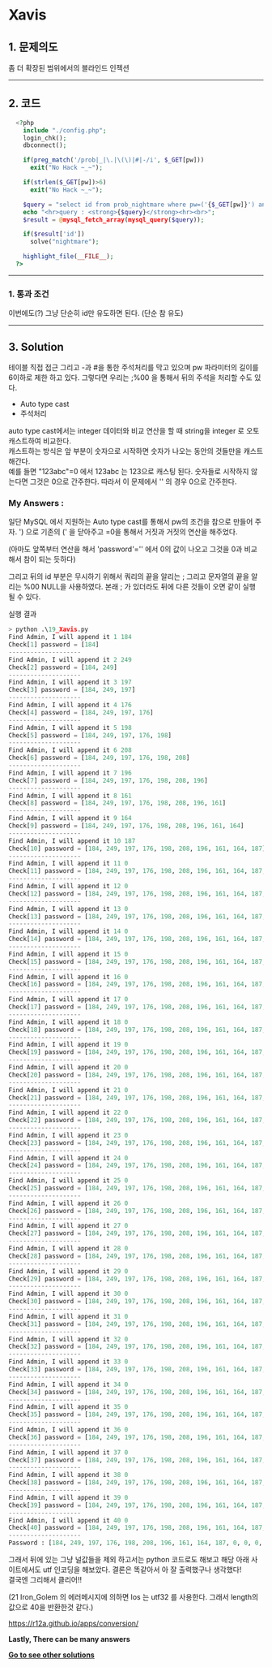 # **Xavis**
## 1. 문제의도
좀 더 확장된 범위에서의 블라인드 인젝션

----
## 2. 코드
```php
  <?php
    include "./config.php";
    login_chk();
    dbconnect();

    if(preg_match('/prob|_|\.|\(\)|#|-/i', $_GET[pw]))
      exit("No Hack ~_~");

    if(strlen($_GET[pw])>6)
      exit("No Hack ~_~");

    $query = "select id from prob_nightmare where pw=('{$_GET[pw]}') and id!='admin'";
    echo "<hr>query : <strong>{$query}</strong><hr><br>";
    $result = @mysql_fetch_array(mysql_query($query));

    if($result['id'])
      solve("nightmare");

    highlight_file(__FILE__);
  ?>
```
----

### 1. 통과 조건

이번에도(?) 그냥 단순히 id만 유도하면 된다. (단순 참 유도)

----
## 3. Solution

테이블 직접 접근 그리고 -과 #을 통한 주석처리를 막고 있으며 pw 파라미터의 길이를 6이하로 제한 하고 있다. 그렇다면 우리는 ;%00 을 통해서 뒤의 주석을 처리할 수도 있다.

- Auto type cast
- 주석처리

auto type cast에서는 integer 데이터와 비교 연산을 할 때 string을 integer 로 오토 캐스트하여 비교한다.  
캐스트하는 방식은 앞 부분이 숫자으로 시작하면 숫자가 나오는 동안의 것들만을 캐스트해간다.  
예를 들면 "123abc"=0 에서 123abc 는 123으로 캐스팅 된다. 숫자들로 시작하지 않는다면
그것은 0으로 간주한다. 따라서 이 문제에서 '' 의 경우 0으로 간주한다.

### My Answers :

일단 MySQL 에서 지원하는 Auto type cast를 통해서 pw의 조건을 참으로 만들어 주자.
') 으로 기존의 (' 을 닫아주고 =0을 통해서 거짓과 거짓의 연산을 해주었다.  

(아마도 앞쪽부터 연산을 해서 'password'='' 에서 0의 값이 나오고 그것을 0과 비교해서 참이 되는 듯하다)  

그리고 뒤의 id 부분은 무시하기 위해서 쿼리의 끝을 알리는 ; 그리고 문자열의 끝을 알리는 %00 NULL을 사용하였다.
본래 ; 가 있더라도 뒤에 다른 것들이 오면 같이 실행 될 수 있다.

실행 결과
```python
> python .\19_Xavis.py
Find Admin, I will append it 1 184
Check[1] password = [184]
--------------------
Find Admin, I will append it 2 249
Check[2] password = [184, 249]
--------------------
Find Admin, I will append it 3 197
Check[3] password = [184, 249, 197]
--------------------
Find Admin, I will append it 4 176
Check[4] password = [184, 249, 197, 176]
--------------------
Find Admin, I will append it 5 198
Check[5] password = [184, 249, 197, 176, 198]
--------------------
Find Admin, I will append it 6 208
Check[6] password = [184, 249, 197, 176, 198, 208]
--------------------
Find Admin, I will append it 7 196
Check[7] password = [184, 249, 197, 176, 198, 208, 196]
--------------------
Find Admin, I will append it 8 161
Check[8] password = [184, 249, 197, 176, 198, 208, 196, 161]
--------------------
Find Admin, I will append it 9 164
Check[9] password = [184, 249, 197, 176, 198, 208, 196, 161, 164]
--------------------
Find Admin, I will append it 10 187
Check[10] password = [184, 249, 197, 176, 198, 208, 196, 161, 164, 187]
--------------------
Find Admin, I will append it 11 0
Check[11] password = [184, 249, 197, 176, 198, 208, 196, 161, 164, 187, 0]
--------------------
Find Admin, I will append it 12 0
Check[12] password = [184, 249, 197, 176, 198, 208, 196, 161, 164, 187, 0, 0]
--------------------
Find Admin, I will append it 13 0
Check[13] password = [184, 249, 197, 176, 198, 208, 196, 161, 164, 187, 0, 0, 0]
--------------------
Find Admin, I will append it 14 0
Check[14] password = [184, 249, 197, 176, 198, 208, 196, 161, 164, 187, 0, 0, 0, 0]
--------------------
Find Admin, I will append it 15 0
Check[15] password = [184, 249, 197, 176, 198, 208, 196, 161, 164, 187, 0, 0, 0, 0, 0]
--------------------
Find Admin, I will append it 16 0
Check[16] password = [184, 249, 197, 176, 198, 208, 196, 161, 164, 187, 0, 0, 0, 0, 0, 0]
--------------------
Find Admin, I will append it 17 0
Check[17] password = [184, 249, 197, 176, 198, 208, 196, 161, 164, 187, 0, 0, 0, 0, 0, 0, 0]
--------------------
Find Admin, I will append it 18 0
Check[18] password = [184, 249, 197, 176, 198, 208, 196, 161, 164, 187, 0, 0, 0, 0, 0, 0, 0, 0]
--------------------
Find Admin, I will append it 19 0
Check[19] password = [184, 249, 197, 176, 198, 208, 196, 161, 164, 187, 0, 0, 0, 0, 0, 0, 0, 0, 0]
--------------------
Find Admin, I will append it 20 0
Check[20] password = [184, 249, 197, 176, 198, 208, 196, 161, 164, 187, 0, 0, 0, 0, 0, 0, 0, 0, 0, 0]
--------------------
Find Admin, I will append it 21 0
Check[21] password = [184, 249, 197, 176, 198, 208, 196, 161, 164, 187, 0, 0, 0, 0, 0, 0, 0, 0, 0, 0, 0]
--------------------
Find Admin, I will append it 22 0
Check[22] password = [184, 249, 197, 176, 198, 208, 196, 161, 164, 187, 0, 0, 0, 0, 0, 0, 0, 0, 0, 0, 0, 0]
--------------------
Find Admin, I will append it 23 0
Check[23] password = [184, 249, 197, 176, 198, 208, 196, 161, 164, 187, 0, 0, 0, 0, 0, 0, 0, 0, 0, 0, 0, 0, 0]
--------------------
Find Admin, I will append it 24 0
Check[24] password = [184, 249, 197, 176, 198, 208, 196, 161, 164, 187, 0, 0, 0, 0, 0, 0, 0, 0, 0, 0, 0, 0, 0, 0]
--------------------
Find Admin, I will append it 25 0
Check[25] password = [184, 249, 197, 176, 198, 208, 196, 161, 164, 187, 0, 0, 0, 0, 0, 0, 0, 0, 0, 0, 0, 0, 0, 0, 0]
--------------------
Find Admin, I will append it 26 0
Check[26] password = [184, 249, 197, 176, 198, 208, 196, 161, 164, 187, 0, 0, 0, 0, 0, 0, 0, 0, 0, 0, 0, 0, 0, 0, 0, 0]
--------------------
Find Admin, I will append it 27 0
Check[27] password = [184, 249, 197, 176, 198, 208, 196, 161, 164, 187, 0, 0, 0, 0, 0, 0, 0, 0, 0, 0, 0, 0, 0, 0, 0, 0, 0]
--------------------
Find Admin, I will append it 28 0
Check[28] password = [184, 249, 197, 176, 198, 208, 196, 161, 164, 187, 0, 0, 0, 0, 0, 0, 0, 0, 0, 0, 0, 0, 0, 0, 0, 0, 0, 0]
--------------------
Find Admin, I will append it 29 0
Check[29] password = [184, 249, 197, 176, 198, 208, 196, 161, 164, 187, 0, 0, 0, 0, 0, 0, 0, 0, 0, 0, 0, 0, 0, 0, 0, 0, 0, 0, 0]
--------------------
Find Admin, I will append it 30 0
Check[30] password = [184, 249, 197, 176, 198, 208, 196, 161, 164, 187, 0, 0, 0, 0, 0, 0, 0, 0, 0, 0, 0, 0, 0, 0, 0, 0, 0, 0, 0, 0]
--------------------
Find Admin, I will append it 31 0
Check[31] password = [184, 249, 197, 176, 198, 208, 196, 161, 164, 187, 0, 0, 0, 0, 0, 0, 0, 0, 0, 0, 0, 0, 0, 0, 0, 0, 0, 0, 0, 0, 0]
--------------------
Find Admin, I will append it 32 0
Check[32] password = [184, 249, 197, 176, 198, 208, 196, 161, 164, 187, 0, 0, 0, 0, 0, 0, 0, 0, 0, 0, 0, 0, 0, 0, 0, 0, 0, 0, 0, 0, 0, 0]
--------------------
Find Admin, I will append it 33 0
Check[33] password = [184, 249, 197, 176, 198, 208, 196, 161, 164, 187, 0, 0, 0, 0, 0, 0, 0, 0, 0, 0, 0, 0, 0, 0, 0, 0, 0, 0, 0, 0, 0, 0, 0]
--------------------
Find Admin, I will append it 34 0
Check[34] password = [184, 249, 197, 176, 198, 208, 196, 161, 164, 187, 0, 0, 0, 0, 0, 0, 0, 0, 0, 0, 0, 0, 0, 0, 0, 0, 0, 0, 0, 0, 0, 0, 0, 0]
--------------------
Find Admin, I will append it 35 0
Check[35] password = [184, 249, 197, 176, 198, 208, 196, 161, 164, 187, 0, 0, 0, 0, 0, 0, 0, 0, 0, 0, 0, 0, 0, 0, 0, 0, 0, 0, 0, 0, 0, 0, 0, 0, 0]
--------------------
Find Admin, I will append it 36 0
Check[36] password = [184, 249, 197, 176, 198, 208, 196, 161, 164, 187, 0, 0, 0, 0, 0, 0, 0, 0, 0, 0, 0, 0, 0, 0, 0, 0, 0, 0, 0, 0, 0, 0, 0, 0, 0, 0]
--------------------
Find Admin, I will append it 37 0
Check[37] password = [184, 249, 197, 176, 198, 208, 196, 161, 164, 187, 0, 0, 0, 0, 0, 0, 0, 0, 0, 0, 0, 0, 0, 0, 0, 0, 0, 0, 0, 0, 0, 0, 0, 0, 0, 0, 0]
--------------------
Find Admin, I will append it 38 0
Check[38] password = [184, 249, 197, 176, 198, 208, 196, 161, 164, 187, 0, 0, 0, 0, 0, 0, 0, 0, 0, 0, 0, 0, 0, 0, 0, 0, 0, 0, 0, 0, 0, 0, 0, 0, 0, 0, 0, 0]
--------------------
Find Admin, I will append it 39 0
Check[39] password = [184, 249, 197, 176, 198, 208, 196, 161, 164, 187, 0, 0, 0, 0, 0, 0, 0, 0, 0, 0, 0, 0, 0, 0, 0, 0, 0, 0, 0, 0, 0, 0, 0, 0, 0, 0, 0, 0, 0]
--------------------
Find Admin, I will append it 40 0
Check[40] password = [184, 249, 197, 176, 198, 208, 196, 161, 164, 187, 0, 0, 0, 0, 0, 0, 0, 0, 0, 0, 0, 0, 0, 0, 0, 0, 0, 0, 0, 0, 0, 0, 0, 0, 0, 0, 0, 0, 0, 0]
--------------------
Password : [184, 249, 197, 176, 198, 208, 196, 161, 164, 187, 0, 0, 0, 0, 0, 0, 0, 0, 0, 0, 0, 0, 0, 0, 0, 0, 0, 0, 0, 0, 0, 0, 0, 0, 0, 0, 0, 0, 0, 0]
```

그래서 뒤에 있는 그냥 널값들을 제외 하고서는 python 코드로도 해보고 해당 아래 사이트에서도 utf 인코딩을 해보았다. 결론은 똑같아서 아 잘 출력했구나 생각했다!  
결국엔 그리해서 클리어!!  

(21 Iron_Golem 의 에러메시지에 의하면 los 는 utf32 를 사용한다. 그래서 length의 값으로 40을 반환한것 같다.)

https://r12a.github.io/apps/conversion/

**Lastly, There can be many answers**

**[Go to see other solutions](https://github.com/moreal/WriteUp/blob/master/Wargame/Lord%20of%20SQL%20Injection/00.%20ReadMe.md)**
